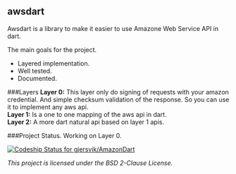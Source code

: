 awsdart
----------
Awsdart is a library to make it easier to use Amazone Web Service API in dart.



The main goals for the project.

* Layered implementation.
* Well tested.
* Documented.

###Layers
**Layer 0:**
This layer only do signing of requests with your amazon credential. And simple checksum validation of the response. So you can use it to implement any aws api.  
**Layer 1:** 
Is a one to one mapping of the aws api in dart.  
**Layer 2:**
A more dart natural api based on layer 1 apis.  

###Project Status.
Working on Layer 0.

[ ![Codeship Status for gjersvik/AmazonDart](https://www.codeship.io/projects/0e6905e0-9305-0131-1c79-0ef75c22b34f/status?branch=master)](https://www.codeship.io/projects/16595)

_This project is licensed under the BSD 2-Clause License._
